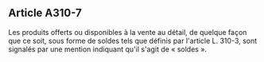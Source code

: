 Article A310-7
----
Les produits offerts ou disponibles à la vente au détail, de quelque façon que
ce soit, sous forme de soldes tels que définis par l'article L. 310-3, sont
signalés par une mention indiquant qu'il s'agit de « soldes ».
